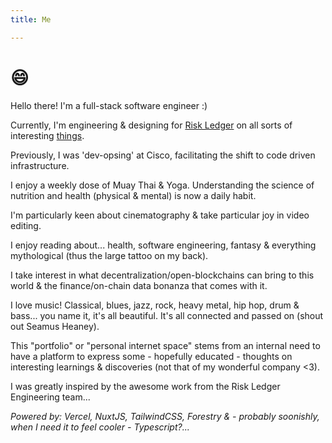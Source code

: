 ```yaml
---
title: Me

---
```

# :smile:

Hello there! I'm a full-stack software engineer :)

Currently, I'm engineering & designing for [Risk Ledger](https://riskledger.com) on all sorts of interesting [things](https://riskledger.com/company).

Previously, I was 'dev-opsing' at Cisco, facilitating the shift to code driven infrastructure.

I enjoy a weekly dose of Muay Thai & Yoga. Understanding the science of nutrition and health (physical & mental) is now a daily habit.

I'm particularly keen about cinematography & take particular joy in video editing.

I enjoy reading about... health, software engineering, fantasy & everything mythological (thus the large tattoo on my back).

I take interest in what decentralization/open-blockchains can bring to this world & the finance/on-chain data bonanza that comes with it.

I love music! Classical, blues, jazz, rock, heavy metal, hip hop, drum & bass... you name it, it's all beautiful. It's all connected and passed on (shout out Seamus Heaney).

This "portfolio" or "personal internet space" stems from an internal need to have a platform to express some - hopefully educated - thoughts on interesting learnings & discoveries (not that of my wonderful company <3).

I was greatly inspired by the awesome work from the Risk Ledger Engineering team...

_Powered by: Vercel, NuxtJS, TailwindCSS, Forestry & - probably soonishly, when I need it to feel cooler - Typescript?..._